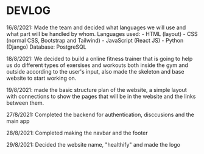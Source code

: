 # DEVLOG

16/8/2021: Made the team and decided what languages we will use and what part will be handled by whom.
            Languages used:
            - HTML (layout)
            - CSS (normal CSS, Bootstrap and Tailwind)
            - JavaScript (React JS)
            - Python (Django)
            Database: PostgreSQL

18/8/2021: We decided to build a online fitness trainer that is going to help us do different types of exersises and workouts both inside the gym and outside according to the user's input, also made the skeleton and base website to start working on.

19/8/2021: made the basic structure plan of the website, a simple layout with connections to show the pages that will be in the website and the links between them.

27/8/2021: Completed the backend for authentication, disccusions and the main app

28/8/2021: Completed making the navbar and the footer

29/8/2021: Decided the website name, "healthify" and made the logo